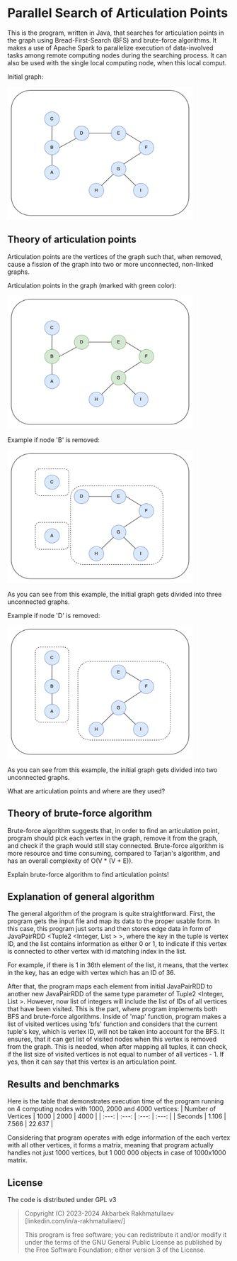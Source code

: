 # Parallel Search of Articulation Points
This is the program, written in Java, that searches for articulation points in the graph using Bread-First-Search (BFS) and brute-force algorithms. It makes a use of Apache Spark to parallelize execution of data-involved tasks among remote computing nodes during the searching process. It can also be used with the single local computing node, when this local comput.

<div class="img-with-text">
    <p>Initial graph:</p>
    <img src="https://github.com/A-Rakhmatullaev/Parallel-Articulation-Points/blob/main/readme/initial.png" alt="initial" width="420" height="300"/>
</div>

## Theory of articulation points
Articulation points are the vertices of the graph such that, when removed, cause a fission of the graph into two or more unconnected, non-linked graphs.

<div class="img-with-text">
    <p>Articulation points in the graph (marked with green color):</p>
    <img src="https://github.com/A-Rakhmatullaev/Parallel-Articulation-Points/blob/main/readme/initial_points.png" alt="initial_points" width="420" height="300"/>
</div>

<div class="img-with-text">
    <p>Example if node 'B' is removed:</p>
    <img src="https://github.com/A-Rakhmatullaev/Parallel-Articulation-Points/blob/main/readme/b_removed.png" alt="b_removed" width="420" height="300"/>
</div>

As you can see from this example, the initial graph gets divided into three unconnected graphs.

<div class="img-with-text">
    <p>Example if node 'D' is removed:</p>
    <img src="https://github.com/A-Rakhmatullaev/Parallel-Articulation-Points/blob/main/readme/d_removed.png" alt="d_removed" width="420" height="300"/>
</div>

As you can see from this example, the initial graph gets divided into two unconnected graphs.

What are articulation points and where are they used?


## Theory of brute-force algorithm
Brute-force algorithm suggests that, in order to find an articulation point, program should pick each vertex in the graph, remove it from the graph, and check if the graph would still stay connected. Brute-force algorithm is more resource and time consuming, compared to Tarjan's algorithm, and has an overall complexity of O(V * (V + E)).

Explain brute-force algorithm to find articulation points!

## Explanation of general algorithm
The general algorithm of the program is quite straightforward. First, the program gets the input file and map its data to the proper usable form. In this case, this program just sorts and then stores edge data in form of JavaPairRDD <Tuple2 <Integer, List <Integer> > >, where the key in the tuple is vertex ID, and the list contains information as either 0 or 1, to indicate if this vertex is connected to other vertex with id matching index in the list.

For example, if there is 1 in 36th element of the list, it means, that the vertex in the key, has an edge with vertex which has an ID of 36.

After that, the program maps each element from initial JavaPairRDD to another new JavaPairRDD of the same type parameter of Tuple2 <Integer, List <Integer> >. However, now list of integers will include the list of IDs of all vertices that have been visited. This is the part, where program implements both BFS and brute-force algorithms. Inside of 'map' function, program makes a list of visited vertices using 'bfs' function and considers that the current tuple's key, which is vertex ID, will not be taken into account for the BFS. It ensures, that it can get list of visited nodes when this vertex is removed from the graph. This is needed, when after mapping all tuples, it can check, if the list size of visited vertices is not equal to number of all vertices - 1. If yes, then it can say that this vertex is an articulation point. 

## Results and benchmarks
Here is the table that demonstrates execution time of the program running on 4 computing nodes with 1000, 2000 and 4000 vertices:
| Number of Vertices | 1000    | 2000    | 4000    |
| :---:              | :---:   | :---:   | :---:   |
| Seconds            | 1.106   | 7.566   | 22.637  |

Considering that program operates with edge information of the each vertex with all other vertices, it forms a matrix, meaning that program actually handles not just 1000 vertices, but 1 000 000 objects in case of 1000x1000 matrix.

## License
The code is distributed under GPL v3

> Copyright (C) 2023-2024 Akbarbek Rakhmatullaev [linkedin.com/in/a-rakhmatullaev/]
> 
> This program is free software; you can redistribute it and/or modify
> it under the terms of the GNU General Public License as published by
> the Free Software Foundation; either version 3 of the License.
